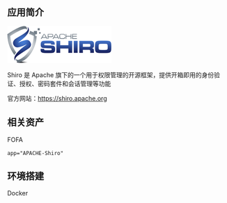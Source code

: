 ## 应用简介

![](apache-shiro-logo.png)

Shiro 是 Apache 旗下的一个用于权限管理的开源框架，提供开箱即用的身份验证、授权、密码套件和会话管理等功能

官方网站：https://shiro.apache.org

## 相关资产

FOFA

```http
app="APACHE-Shiro"
```

## 环境搭建

Docker

